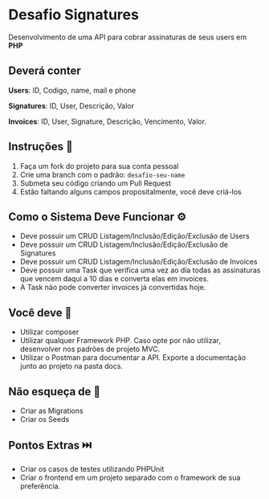 # Desafio Signatures

Desenvolvimento de uma API para cobrar assinaturas de seus users em **PHP**

## Deverá conter
**Users**: ID, Codigo, name, mail e phone

**Signatures**: ID, User, Descrição, Valor

**Invoices**: ID, User, Signature, Descrição, Vencimento, Valor.

## Instruções 🌄

1. Faça um fork do projeto para sua conta pessoal
2. Crie uma branch com o padrão: `desafio-seu-name`
3. Submeta seu código criando um Pull Request
4. Estão faltando alguns campos propositalmente, você deve criá-los

## Como o Sistema Deve Funcionar ⚙️
 - Deve possuir um CRUD Listagem/Inclusão/Edição/Exclusão de Users
 - Deve possuir um CRUD Listagem/Inclusão/Edição/Exclusão de Signatures
 - Deve possuir um CRUD Listagem/Inclusão/Edição/Exclusão de Invoices
 - Deve possuir uma Task que verifica uma vez ao dia todas as assinaturas que vencem daqui a 10 dias e converta elas em invoices.
 - A Task não pode converter invoices já convertidas hoje.
 
## Você deve 🧯
- Utilizar composer
- Utilizar qualquer Framework PHP. Caso opte por não utilizar, desenvolver nos padrões de projeto MVC.
- Utilizar o Postman para documentar a API. Exporte a documentação junto ao projeto na pasta docs.

## Não esqueça de 📆
- Criar as Migrations
- Criar os Seeds

## Pontos Extras ⏭️
- Criar os casos de testes utilizando PHPUnit
- Criar o frontend em um projeto separado com o framework de sua preferência.
